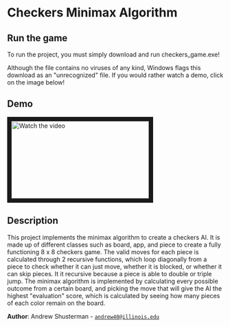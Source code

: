 # Checkers Minimax Algorithm

## Run the game
To run the project, you must simply download and run checkers_game.exe! 

Although the file contains no viruses of any kind, Windows flags this download as an "unrecognized" file. If you would rather watch a demo, click on the image below!

## Demo

<a href="http://www.youtube.com/watch?feature=player_embedded&v=D6eV1rBcAt0" target="_blank">
 <img src="http://img.youtube.com/vi/D6eV1rBcAt0/maxresdefault.jpg" alt="Watch the video" width="320" height="180" border="10" />
</a>

## Description
This project implements the minimax algorithm to create a checkers AI. It is made up of 
different classes such as board, app, and piece to create a fully functioning 8 x 8 checkers game.
The valid moves for each piece is calculated through 2 recursive functions, which loop
diagonally from a piece to check whether it can just move, whether it is blocked, or whether it can
skip pieces. It it recursive because a piece is able to double or triple jump. The minimax algorithm is 
implemented by calculating every possible outcome from a certain board, and picking the move
that will give the AI the highest "evaluation" score, which is calculated by seeing how many pieces
of each color remain on the board.

**Author**: Andrew Shusterman - [`andrew40@illinois.edu`](mailto:andrew40@illinois.edu)
